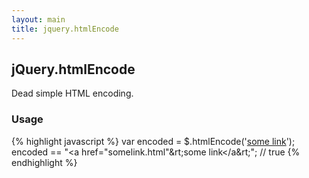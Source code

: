 ```yaml
---
layout: main
title: jquery.htmlEncode
---
```


## jQuery.htmlEncode

Dead simple HTML encoding.

### Usage

{% highlight javascript %}
    var encoded = $.htmlEncode('<a href="somelink.html">some link</a>');
    encoded == "&lt;a href=&quot;somelink.html&quot;&rt;some link&lt;/a&rt;"; // true
{% endhighlight %}

